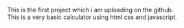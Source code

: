 This is the first project which i am uploading on the github. <br>
This is a very basic calculator using html css and javascript.
